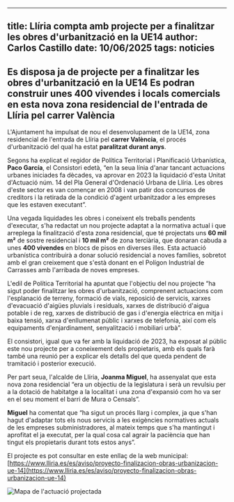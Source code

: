 ---
title: Llíria compta amb projecte per a finalitzar les obres d'urbanització en la UE14
author: Carlos Castillo
date: 10/06/2025
tags: noticies
--

## Es disposa ja de projecte per a finalitzar les obres d'urbanització en la UE14 Es podran construir unes 400 vivendes i locals comercials en esta nova zona residencial de l'entrada de Llíria pel carrer València


L'Ajuntament ha impulsat de nou el desenvolupament de la UE14, zona residencial de l'entrada de Llíria pel **carrer València**, el procés d'urbanització del qual ha estat **paralitzat durant anys**.

Segons ha explicat el regidor de Política Territorial i Planificació Urbanística, **Paco García**, el Consistori edetà, “en la seua línia d'anar tancant actuacions urbanes iniciades fa dècades, va aprovar en 2023 la liquidació d'esta Unitat d'Actuació núm. 14 del Pla General d'Ordenació Urbana de Llíria. Les obres d'este sector es van començar en 2008 i van patir dos concursos de creditors i la retirada de la condició d'agent urbanitzador a les empreses que les estaven executant”.

Una vegada liquidades les obres i coneixent els treballs pendents d'executar, s'ha redactat un nou projecte adaptat a la normativa actual i que arreplega la finalització d'esta zona residencial, que té projectats uns **60 mil m²** de sostre residencial i **10 mil m²** de zona terciària, que donaran cabuda a unes **400 vivendes** en blocs de pisos en diverses illes. Esta actuació urbanística contribuirà a donar solució residencial a noves famílies, sobretot amb el gran creixement que s'està donant en el Polígon Industrial de Carrasses amb l'arribada de noves empreses.

L'edil de Política Territorial ha apuntat que l'objectiu del nou projecte “ha sigut poder finalitzar les obres d'urbanització, comprenent actuacions com l'esplanació de terreny, formació de vials, reposició de servicis, xarxes d'evacuació d'aigües pluvials i residuals, xarxes de distribució d'aigua potable i de reg, xarxes de distribució de gas i d'energia elèctrica en mitja i baixa tensió, xarxa d'enllumenat públic i xarxes de telefonia, així com els equipaments d'enjardinament, senyalització i mobiliari urbà”.

El consistori, igual que va fer amb la liquidació de 2023, ha exposat al públic este nou projecte per a coneixement dels propietaris, amb els quals farà també una reunió per a explicar els detalls del que queda pendent de tramitació i posterior execució.

Per part seua, l'alcalde de Llíria, **Joanma Miguel**, ha assenyalat que esta nova zona residencial “era un objectiu de la legislatura i serà un revulsiu per a la dotació de habitatge a la localitat i una zona d'expansió com ho va ser en el seu moment el barri de Mura o Censals”.

**Miguel** ha comentat que “ha sigut un procés llarg i complex, ja que s'han hagut d'adaptar tots els nous servicis a les exigències normatives actuals de les empreses subministradores, al mateix temps que s'ha mantingut i aprofitat el ja executat, per la qual cosa cal agrair la paciència que han tingut els propietaris durant tots estos anys”.

El projecte es pot consultar en este enllaç de la web municipal: [https://www.lliria.es/es/aviso/proyecto-finalizacion-obras-urbanizacion-ue-14](https://www.lliria.es/es/aviso/proyecto-finalizacion-obras-urbanizacion-ue-14)

![ Mapa de l'actuació projectada ](/assets/continguts/recursos/20250610-UE14_Ambit_Actuació_Projecte.jpg "Mapa de l'actuació projectada")